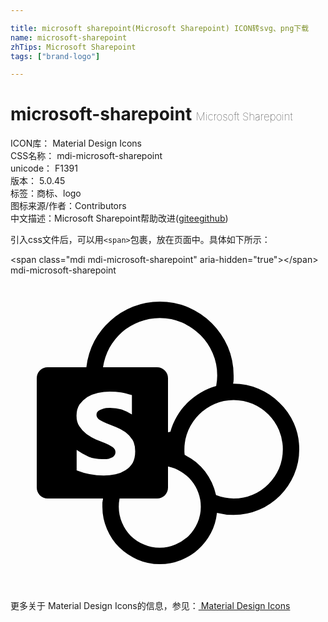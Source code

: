 ```yaml
---

title: microsoft sharepoint(Microsoft Sharepoint) ICON转svg、png下载
name: microsoft-sharepoint
zhTips: Microsoft Sharepoint
tags: ["brand-logo"]

---
```


# microsoft-sharepoint  <small style="font-size: 60%;font-weight: 100">Microsoft Sharepoint</small>


<div class="detail-page">
<p>
<span>
ICON库：
<span class="badge-secondary badge">Material Design Icons</span> 
</span>
<br/>
<span>
CSS名称：
<span class="badge-secondary badge">mdi-microsoft-sharepoint</span> 
</span>
<br/>
<span>
unicode：
<span class="badge-secondary badge">F1391</span> 
<copy-btn content='F1391' btn-title=""></copy-btn>
<copy-btn :content='String.fromCodePoint(parseInt("F1391", 16))' btn-title="复制U"></copy-btn>
</span>
<br/>
<span>
版本：
<span class="badge-secondary badge">5.0.45</span> 
</span><br/><span>标签：<span class="badge-light badge"><router-link to="/tags/brand-logo.html">商标、logo</router-link></span></span>
<br/>
<span>图标来源/作者：<span class="badge-light badge">Contributors</span></span> 
<br/>
<span class="zh-detail">中文描述：<span class="badge-primary badge">Microsoft Sharepoint</span><span class="help-link"><span>帮助改进</span>(<a href="https://gitee.com/liuwave/icon-helper/edit/master/json/material/microsoft-sharepoint.json" target="_blank" rel="noopener noreferrer">gitee</a><a href="https://github.com/liuwave/icon-helper/edit/master/json/material/microsoft-sharepoint.json" target="_blank" rel="noopener noreferrer">github</a></span>)</span><br/>
</p>
</div>
<div class="alert alert-dark">
  <i class="mdi mdi-microsoft-sharepoint mdi-48px"></i>
  <i class="mdi mdi-microsoft-sharepoint mdi-36px"></i>
  <i class="mdi mdi-microsoft-sharepoint mdi-24px"></i>
  <i class="mdi mdi-microsoft-sharepoint mdi-18px"></i>
</div>
<div>
  <p>引入css文件后，可以用<code>&lt;span&gt;</code>包裹，放在页面中。具体如下所示：    
  </p>
  <div class="alert alert-primary" style="font-size: 14px">
    &lt;span class="mdi mdi-microsoft-sharepoint" aria-hidden="true"&gt;&lt;/span&gt;
    <copy-btn content='<span class="mdi mdi-microsoft-sharepoint" aria-hidden="true"></span>'></copy-btn>
  </div>
  <div class="alert alert-secondary">
    <i class="mdi mdi-microsoft-sharepoint"
    style="font-size: 24px"
    aria-hidden="true"></i> mdi-microsoft-sharepoint
    <copy-btn content="mdi-microsoft-sharepoint" btn-title="复制图标名称"></copy-btn>
  </div>
</div>
<div id="svg" class="svg-wrap">
<svg xmlns="http://www.w3.org/2000/svg" viewBox="0 0 24 24"><path d="M22 13.25Q22 14.29 21.6 15.2 21.21 16.1 20.53 16.78 19.85 17.46 18.94 17.86 18.03 18.25 17 18.25 16.36 18.25 15.73 18.09 15.64 18.92 15.27 19.63 14.89 20.35 14.3 20.88 13.72 21.41 12.97 21.7 12.21 22 11.38 22 10.47 22 9.67 21.65 8.88 21.31 8.28 20.72 7.69 20.13 7.35 19.33 7 18.53 7 17.63V17.31Q7.03 17.16 7.05 17H2.83Q2.5 17 2.24 16.76 2 16.5 2 16.17V7.83Q2 7.5 2.24 7.24 2.5 7 2.83 7H5.78Q5.9 5.94 6.39 5 6.87 4.11 7.63 3.44 8.38 2.76 9.34 2.38 10.3 2 11.38 2 12.54 2 13.56 2.44 14.59 2.89 15.35 3.65 16.11 4.41 16.56 5.44 17 6.46 17 7.63V7.94Q17 8.09 16.96 8.25 18 8.25 18.91 8.64 19.83 9.03 20.5 9.71 21.21 10.38 21.6 11.29 22 12.21 22 13.25M11.37 3.25Q10.56 3.25 9.83 3.54 9.09 3.82 8.5 4.32 7.94 4.82 7.55 5.5 7.17 6.2 7.05 7H11.17Q11.5 7 11.76 7.25 12 7.5 12 7.83V11.95L12.18 11.92Q12.35 11.3 12.68 10.74 13 10.17 13.47 9.72 13.92 9.27 14.5 8.93 15.04 8.6 15.67 8.43 15.75 8 15.75 7.63 15.75 6.72 15.4 5.92 15.06 5.13 14.46 4.54 13.87 3.95 13.08 3.6 12.28 3.25 11.37 3.25M7.1 15.25Q7.55 15.25 8 15.16 8.42 15.07 8.76 14.85 9.1 14.64 9.31 14.29 9.5 13.93 9.5 13.41 9.5 12.88 9.3 12.53 9.08 12.18 8.75 11.94 8.42 11.71 8.04 11.56L7.32 11.27Q7 11.14 6.77 11 6.55 10.85 6.55 10.62 6.55 10.46 6.67 10.35 6.79 10.25 6.95 10.2 7.11 10.13 7.28 10.11 7.46 10.1 7.58 10.1 8.07 10.1 8.46 10.22 8.84 10.35 9.25 10.6V9.12Q9 9.05 8.81 9 8.61 8.95 8.42 8.92 8.22 8.89 8 8.87 7.8 8.86 7.55 8.86 7.12 8.86 6.67 8.95 6.22 9.05 5.85 9.27 5.5 9.5 5.26 9.83 5.03 10.18 5.03 10.69 5.03 11.19 5.25 11.5 5.47 11.85 5.8 12.09 6.13 12.32 6.5 12.5L7.22 12.79Q7.56 12.93 7.78 13.08 8 13.24 8 13.46 8 13.65 7.89 13.76 7.79 13.87 7.63 13.92 7.5 14 7.31 14H7Q6.41 14 5.96 13.82 5.5 13.62 5.04 13.3V14.86Q6.03 15.25 7.1 15.25M11.37 20.75Q12 20.75 12.58 20.5 13.15 20.26 13.58 19.84 14 19.41 14.25 18.84 14.5 18.27 14.5 17.63 14.5 17.07 14.31 16.56 14.13 16.05 13.8 15.65 13.46 15.24 13 14.96 12.55 14.68 12 14.56V16.17Q12 16.5 11.76 16.76 11.5 17 11.17 17H8.31Q8.25 17.31 8.25 17.63 8.25 18.27 8.5 18.84 8.74 19.41 9.16 19.84 9.59 20.26 10.16 20.5 10.73 20.75 11.37 20.75M17 17Q17.77 17 18.45 16.71 19.14 16.42 19.65 15.9 20.16 15.39 20.46 14.71 20.75 14.03 20.75 13.25 20.75 12.5 20.46 11.8 20.16 11.11 19.65 10.6 19.14 10.09 18.45 9.79 17.77 9.5 17 9.5 16.23 9.5 15.55 9.8 14.87 10.1 14.36 10.61 13.85 11.12 13.55 11.8 13.25 12.5 13.25 13.25V13.46L13.27 13.68Q13.73 13.9 14.12 14.22 14.5 14.54 14.82 14.93 15.12 15.33 15.34 15.79 15.55 16.25 15.66 16.74 16.32 17 17 17Z" /></svg>
</div>
<detail full-name='mdi-microsoft-sharepoint'></detail>
    
<div><p>更多关于 Material Design Icons的信息，参见：<a target="_blank" href="https://iconhelper.cn/material.html"> Material Design Icons</a>
</p></div>
